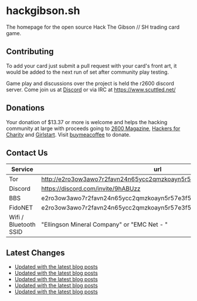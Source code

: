 # hackgibson.sh
The homepage for the open source Hack The Gibson // SH trading card game.


## Contributing

To add your card just submit a pull request with your card's front art, it would be added to the next run of set after community play testing.

Game play and discussions over the project is held the r2600 discord server. Come join us at [Discord](https://discord.com/invite/9hABUzz) or via IRC at https://www.scuttled.net/


## Donations

Your donation of $13.37 or more is welcome and helps the hacking community at large with proceeds going to [2600 Magazine](https://2600.com/), [Hackers for Charity](https://hackersforcharity.org) and [Girlstart](https://girlstart.org).  Visit [buymeacoffee](https://www.buymeacoffee.com/hackgibson.sh) to donate.


## Contact Us

Service | url
-|-
Tor | http://e2ro3ow3awo7r2favn24n65ycc2qmzkoayn5r57e3f56nvjwdcgg32ad.onion
Discord | https://discord.com/invite/9hABUzz
BBS | e2ro3ow3awo7r2favn24n65ycc2qmzkoayn5r57e3f56nvjwdcgg32ad.onion:23
FidoNET | e2ro3ow3awo7r2favn24n65ycc2qmzkoayn5r57e3f56nvjwdcgg32ad.onion:24554
Wifi / Bluetooth SSID | "Ellingson Mineral Company" or "EMC Net - <fidonet address>"

## Latest Changes
<!-- BLOG-POST-LIST:START -->
- [Updated with the latest blog posts](https://github.com/DFW2600/hackgibson.sh/commit/bb4df1c9d89e20699aaf9102138b1553fbef9941)
- [Updated with the latest blog posts](https://github.com/DFW2600/hackgibson.sh/commit/11caa6013567ccae06c5efc00902d7abc76e6b7f)
- [Updated with the latest blog posts](https://github.com/DFW2600/hackgibson.sh/commit/0719093cc4098a33e7bd236d49ded9e89f7e4800)
- [Updated with the latest blog posts](https://github.com/DFW2600/hackgibson.sh/commit/c424a03b6c71a53d82559edf98160cf9e60b56df)
- [Updated with the latest blog posts](https://github.com/DFW2600/hackgibson.sh/commit/418f5fc9bb6d6629faf43e16051bc8d4315bdfbd)
<!-- BLOG-POST-LIST:END -->
